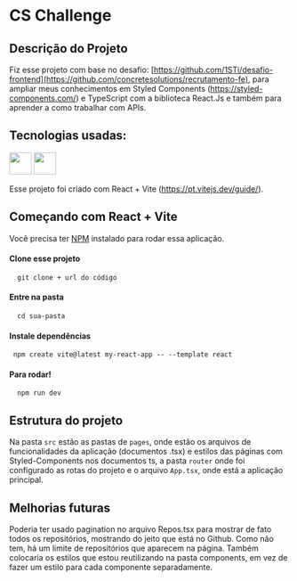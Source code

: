 # CS Challenge

## Descrição do Projeto

Fiz esse projeto com base no desafio: [https://github.com/1STi/desafio-frontend](https://github.com/concretesolutions/recrutamento-fe), para ampliar meus conhecimentos em Styled Components (https://styled-components.com/) e TypeScript com a biblioteca React.Js e também para aprender a como trabalhar com APIs.

## Tecnologias usadas:

<img src="https://cdn.jsdelivr.net/gh/devicons/devicon/icons/typescript/typescript-original.svg" width="40" height="40" /> <img src="https://cdn.jsdelivr.net/gh/devicons/devicon/icons/react/react-original-wordmark.svg" width="40" height="40" />


Esse projeto foi criado com React + Vite (https://pt.vitejs.dev/guide/).

## Começando com React + Vite

Você precisa ter [NPM](https://nodejs.org/en/) instalado para rodar essa aplicação.

#### Clone esse projeto

```
  git clone + url do código
```

#### Entre na pasta

```
  cd sua-pasta
```

#### Instale dependências

```
 npm create vite@latest my-react-app -- --template react
```

#### Para rodar!

```
  npm run dev
```

## Estrutura do projeto

Na pasta ```src``` estão as pastas de ```pages```, onde estão os arquivos de funcionalidades da aplicação (documentos .tsx) e estilos das páginas com Styled-Components nos documentos ts, a pasta ```router``` onde foi configurado as rotas do projeto e o arquivo ```App.tsx```, onde está a aplicação principal.

## Melhorias futuras

Poderia ter usado pagination no arquivo Repos.tsx para mostrar de fato todos os repositórios, mostrando do jeito que está no Github. Como não tem, há um limite de repositórios que aparecem na página. Também colocaria os estilos que estou reutilizando na pasta components, em vez de fazer um estilo para cada componente separadamente.
